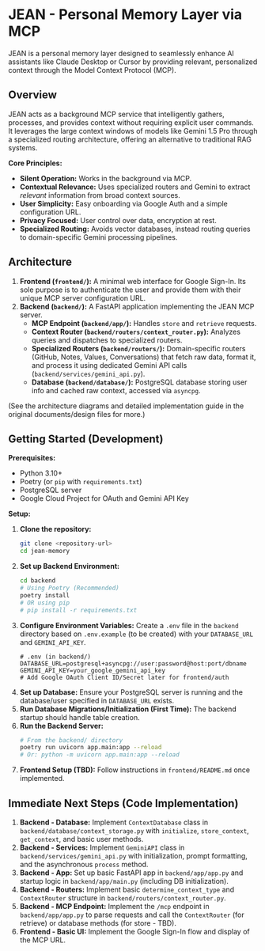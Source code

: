 # JEAN - Personal Memory Layer via MCP

JEAN is a personal memory layer designed to seamlessly enhance AI assistants like Claude Desktop or Cursor by providing relevant, personalized context through the Model Context Protocol (MCP).

## Overview

JEAN acts as a background MCP service that intelligently gathers, processes, and provides context without requiring explicit user commands. It leverages the large context windows of models like Gemini 1.5 Pro through a specialized routing architecture, offering an alternative to traditional RAG systems.

**Core Principles:**

-   **Silent Operation:** Works in the background via MCP.
-   **Contextual Relevance:** Uses specialized routers and Gemini to extract *relevant* information from broad context sources.
-   **User Simplicity:** Easy onboarding via Google Auth and a simple configuration URL.
-   **Privacy Focused:** User control over data, encryption at rest.
-   **Specialized Routing:** Avoids vector databases, instead routing queries to domain-specific Gemini processing pipelines.

## Architecture

1.  **Frontend (`frontend/`):** A minimal web interface for Google Sign-In. Its sole purpose is to authenticate the user and provide them with their unique MCP server configuration URL.
2.  **Backend (`backend/`):** A FastAPI application implementing the JEAN MCP server.
    -   **MCP Endpoint (`backend/app/`):** Handles `store` and `retrieve` requests.
    -   **Context Router (`backend/routers/context_router.py`):** Analyzes queries and dispatches to specialized routers.
    -   **Specialized Routers (`backend/routers/`):** Domain-specific routers (GitHub, Notes, Values, Conversations) that fetch raw data, format it, and process it using dedicated Gemini API calls (`backend/services/gemini_api.py`).
    -   **Database (`backend/database/`):** PostgreSQL database storing user info and cached raw context, accessed via `asyncpg`.

(See the architecture diagrams and detailed implementation guide in the original documents/design files for more.)

## Getting Started (Development)

**Prerequisites:**

-   Python 3.10+
-   Poetry (or `pip` with `requirements.txt`)
-   PostgreSQL server
-   Google Cloud Project for OAuth and Gemini API Key

**Setup:**

1.  **Clone the repository:**
    ```bash
    git clone <repository-url>
    cd jean-memory 
    ```
2.  **Set up Backend Environment:**
    ```bash
    cd backend
    # Using Poetry (Recommended)
    poetry install 
    # OR using pip
    # pip install -r requirements.txt 
    ```
3.  **Configure Environment Variables:** Create a `.env` file in the `backend` directory based on `.env.example` (to be created) with your `DATABASE_URL` and `GEMINI_API_KEY`.
    ```dotenv
    # .env (in backend/)
    DATABASE_URL=postgresql+asyncpg://user:password@host:port/dbname
    GEMINI_API_KEY=your_google_gemini_api_key
    # Add Google OAuth Client ID/Secret later for frontend/auth
    ```
4.  **Set up Database:** Ensure your PostgreSQL server is running and the database/user specified in `DATABASE_URL` exists.
5.  **Run Database Migrations/Initialization (First Time):** The backend startup should handle table creation.
6.  **Run the Backend Server:**
    ```bash
    # From the backend/ directory
    poetry run uvicorn app.main:app --reload 
    # Or: python -m uvicorn app.main:app --reload
    ```
7.  **Frontend Setup (TBD):** Follow instructions in `frontend/README.md` once implemented.

## Immediate Next Steps (Code Implementation)

1.  **Backend - Database:** Implement `ContextDatabase` class in `backend/database/context_storage.py` with `initialize`, `store_context`, `get_context`, and basic user methods.
2.  **Backend - Services:** Implement `GeminiAPI` class in `backend/services/gemini_api.py` with initialization, prompt formatting, and the asynchronous `process` method.
3.  **Backend - App:** Set up basic FastAPI app in `backend/app/app.py` and startup logic in `backend/app/main.py` (including DB initialization).
4.  **Backend - Routers:** Implement basic `determine_context_type` and `ContextRouter` structure in `backend/routers/context_router.py`.
5.  **Backend - MCP Endpoint:** Implement the `/mcp` endpoint in `backend/app/app.py` to parse requests and call the `ContextRouter` (for retrieve) or database methods (for store - TBD).
6.  **Frontend - Basic UI:** Implement the Google Sign-In flow and display of the MCP URL.
